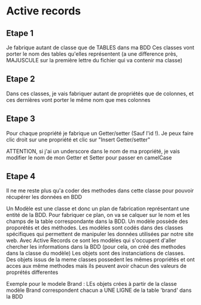 # Active records

## Etape 1

Je fabrique autant de classe que de TABLES dans ma BDD
Ces classes vont porter le nom des tables qu'elles représentent (a une difference près, MAJUSCULE sur la première lettre du fichier qui va contenir ma classe)

## Etape 2 

Dans ces classes, je vais fabriquer autant de propriétés que de colonnes, et ces dernières vont porter le même nom que mes colonnes

## Etape 3 

Pour chaque propriété je fabrique un Getter/setter (Sauf l'id !).
Je peux faire clic droit sur une propriété et clic sur "Insert Getter/setter"

ATTENTION, si j'ai un underscore dans le nom de ma propriété, je vais modifier le nom de mon Getter et Setter pour passer en camelCase

## Etape 4

Il ne me reste plus qu'a coder des methodes dans cette classe pour pouvoir récupérer les données en BDD 


Un Modèle est une classe et donc un plan de fabrication 
représentant une entité de la BDD.
Pour fabriquer ce plan, on va se calquer sur le nom et les 
champs de la table correspondante dans la BDD. Un modèle 
possède des proporétés et des méthodes.
Les modèles sont codés dans des classes spécifiques qui permettent de manipuler les données utilisées par notre site web.
Avec Active Records ce sont les modèles qui s'occupent d'aller chercher les informations dans la BDD (pour cela, on créé des methodes dans la classe du modèle)
Les objets sont des instanciations de classes. Des objets issus de la meme classes possedent les mêmes propriétés et ont acces aux même methodes mais ils peuvent avoir chacun des valeurs de proprétés differentes

Exemple pour le modele Brand : LEs objets crées à partir de la classe modèle Brand correspondent chacun a UNE LIGNE de la table 'brand' dans la BDD
